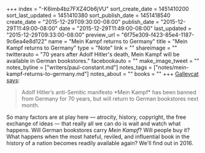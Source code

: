 +++
index = "-K6imb4bz7FXZ4Ob6jVU"
sort_create_date = 1451410200
sort_last_updated = 1451410380
sort_publish_date = 1451418540
create_date = "2015-12-29T09:30:00-08:00"
publish_date = "2015-12-29T11:49:00-08:00"
date = "2015-12-29T11:49:00-08:00"
last_updated = "2015-12-29T09:33:00-08:00"
preview_url = "6f75e309-f423-85e4-1187-9c6ea4e8d122"
name = "Mein Kampf returns to Germany"
title = "Mein Kampf returns to Germany"
type = "Note"
link = ""
shareimage = ""
twitterauto = "70 years after Adolf Hitler's death, Mein Kampf will be available in German bookstores."
facebookauto = ""
make_image_tweet = ""
notes_byline = ["writers/paul-constant.md"]
notes_tags = ["notes/mein-kampf-returns-to-germany.md"]
notes_about = ""
books = ""
+++
[Galleycat says](http://www.adweek.com/galleycat/hitlers-mein-kampf-will-return-to-germany-after-70-year-ban/114309):

<blockquote>Adolf Hitler’s anti-Semitic manifesto *Mein Kampf* has been banned from Germany for 70 years, but will return to German bookstores next month.</blockquote>

So many factors are at play here — atrocity, history, copyright, the free exchange of ideas — that really all we can do is wait and watch what happens. Will German bookstores carry *Mein Kampf*? Will people buy it? What happens when the most hateful, reviled, and influential book in the history of a nation becomes readily available again? We'll find out in 2016.